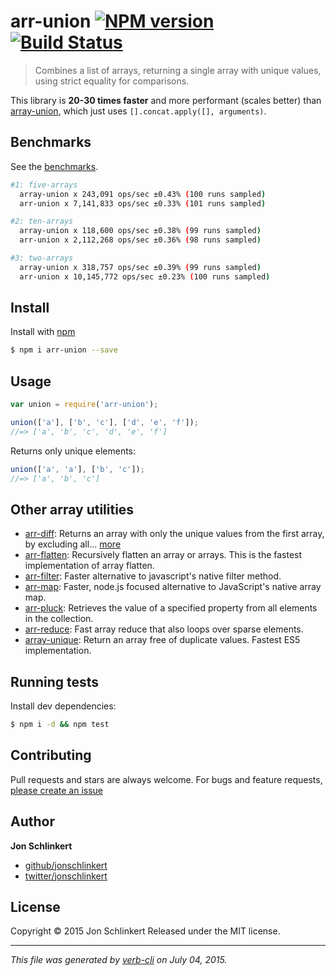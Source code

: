 # arr-union [![NPM version](https://badge.fury.io/js/arr-union.svg)](http://badge.fury.io/js/arr-union)  [![Build Status](https://travis-ci.org/jonschlinkert/arr-union.svg)](https://travis-ci.org/jonschlinkert/arr-union)

> Combines a list of arrays, returning a single array with unique values, using strict equality for comparisons.

This library is **20-30 times faster** and more performant (scales better) than [array-union](https://github.com/sindresorhus/array-union), which just uses `[].concat.apply([], arguments)`.

## Benchmarks

See the [benchmarks](./benchmark).

```sh
#1: five-arrays
  array-union x 243,091 ops/sec ±0.43% (100 runs sampled)
  arr-union x 7,141,833 ops/sec ±0.33% (101 runs sampled)

#2: ten-arrays
  array-union x 118,600 ops/sec ±0.38% (99 runs sampled)
  arr-union x 2,112,268 ops/sec ±0.36% (98 runs sampled)

#3: two-arrays
  array-union x 318,757 ops/sec ±0.39% (99 runs sampled)
  arr-union x 10,145,772 ops/sec ±0.23% (100 runs sampled)
```

## Install

Install with [npm](https://www.npmjs.com/)

```sh
$ npm i arr-union --save
```

## Usage

```js
var union = require('arr-union');

union(['a'], ['b', 'c'], ['d', 'e', 'f']);
//=> ['a', 'b', 'c', 'd', 'e', 'f']
```

Returns only unique elements:

```js
union(['a', 'a'], ['b', 'c']);
//=> ['a', 'b', 'c']
```

## Other array utilities

* [arr-diff](https://github.com/jonschlinkert/arr-diff): Returns an array with only the unique values from the first array, by excluding all… [more](https://github.com/jonschlinkert/arr-diff)
* [arr-flatten](https://github.com/jonschlinkert/arr-flatten): Recursively flatten an array or arrays. This is the fastest implementation of array flatten.
* [arr-filter](https://github.com/jonschlinkert/arr-filter): Faster alternative to javascript's native filter method.
* [arr-map](https://github.com/jonschlinkert/arr-map): Faster, node.js focused alternative to JavaScript's native array map.
* [arr-pluck](https://github.com/jonschlinkert/arr-pluck): Retrieves the value of a specified property from all elements in the collection.
* [arr-reduce](https://github.com/jonschlinkert/arr-reduce): Fast array reduce that also loops over sparse elements.
* [array-unique](https://github.com/jonschlinkert/array-unique): Return an array free of duplicate values. Fastest ES5 implementation.

## Running tests

Install dev dependencies:

```sh
$ npm i -d && npm test
```

## Contributing

Pull requests and stars are always welcome. For bugs and feature requests, [please create an issue](https://github.com/jonschlinkert/arr-union/issues/new)

## Author

**Jon Schlinkert**

+ [github/jonschlinkert](https://github.com/jonschlinkert)
+ [twitter/jonschlinkert](http://twitter.com/jonschlinkert)

## License

Copyright © 2015 Jon Schlinkert
Released under the MIT license.

***

_This file was generated by [verb-cli](https://github.com/assemble/verb-cli) on July 04, 2015._